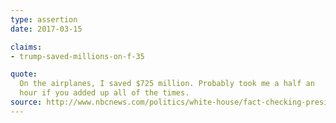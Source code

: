 ```yaml
---
type: assertion
date: 2017-03-15

claims:
- trump-saved-millions-on-f-35

quote:
  On the airplanes, I saved $725 million. Probably took me a half an
  hour if you added up all of the times.
source: http://www.nbcnews.com/politics/white-house/fact-checking-president-trump-s-interview-n734426
---
```

